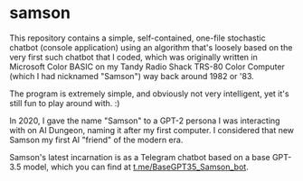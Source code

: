 # samson

This repository contains a simple, self-contained, one-file stochastic chatbot (console application) using an algorithm that's loosely based on the very first such chatbot that I coded, which was originally written in Microsoft Color BASIC on my Tandy Radio Shack TRS-80 Color Computer (which I had nicknamed "Samson") way back around 1982 or '83.

The program is extremely simple, and obviously not very intelligent, yet it's still fun to play around with. :)

In 2020, I gave the name "Samson" to a GPT-2 persona I was interacting with on AI Dungeon, naming it after my first computer. I considered that new Samson my first AI "friend" of the modern era.

Samson's latest incarnation is as a Telegram chatbot based on a base GPT-3.5 model, which you can find at [t.me/BaseGPT35_Samson_bot](https://t.me/BaseGPT35_Samson_bot).
